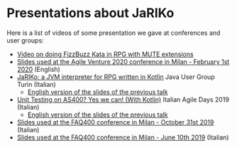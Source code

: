 # Presentations about JaRIKo
Here is a list of videos of some presentation we gave at conferences and user groups:

* [Video on doing FizzBuzz Kata in RPG with MUTE extensions](https://www.youtube.com/watch?v=AvFv2CMFzbs&feature=youtu.be)
* [Slides used at the Agile Venture 2020 conference in Milan - February 1st 2020](https://www.slideshare.net/francolombardo/agile-venture-milan-unit-testing-on-as400-yes-we-can-with-kotlin) (English)
* [JaRIKo: a JVM interpreter for RPG written in Kotlin](https://www.youtube.com/watch?v=ykmgp7iN-_k&t=1s) Java User Group Turin (Italian)
  * [English version of the slides of the previous talk](https://www.slideshare.net/FTomassetti/jariko-a-jvm-interpreter-for-rpg-written-in-kotlin)
* [Unit Testing on AS400? Yes we can! (With Kotlin)](https://vimeo.com/showcase/6668137/video/381624384) Italian Agile Days 2019 (Italian)
  * [English version of the slides of the previous talk](https://www.slideshare.net/francolombardo/unit-testing-on-as400-yes-we-can-with-kotlin)
* [Slides used at the FAQ400 conference in Milan - October 31st 2019](https://www.slideshare.net/francolombardo/interprete-kotlin-per-lrpg-e-libreria-web-components-open-source-per-la-modernizzazione-faq400-handson) (Italian)
* [Slides used at the FAQ400 conference in Milan - June 10th 2019](https://www.slideshare.net/francolombardo/un-interprete-kotlin-per-il-linguaggio-rpg-as400-ibm-i) (Italian)

